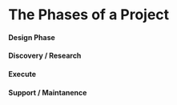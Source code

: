 # The Phases of a Project

#### Design Phase

#### Discovery / Research

#### Execute

#### Support / Maintanence 

  

